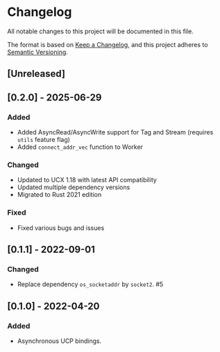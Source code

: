 # Changelog
All notable changes to this project will be documented in this file.

The format is based on [Keep a Changelog](https://keepachangelog.com/en/1.0.0/),
and this project adheres to [Semantic Versioning](https://semver.org/spec/v2.0.0.html).

## [Unreleased]

## [0.2.0] - 2025-06-29

### Added

- Added AsyncRead/AsyncWrite support for Tag and Stream (requires `utils` feature flag)
- Added `connect_addr_vec` function to Worker

### Changed

- Updated to UCX 1.18 with latest API compatibility
- Updated multiple dependency versions
- Migrated to Rust 2021 edition

### Fixed

- Fixed various bugs and issues

## [0.1.1] - 2022-09-01

### Changed

- Replace dependency `os_socketaddr` by `socket2`. #5

## [0.1.0] - 2022-04-20

### Added

- Asynchronous UCP bindings.
